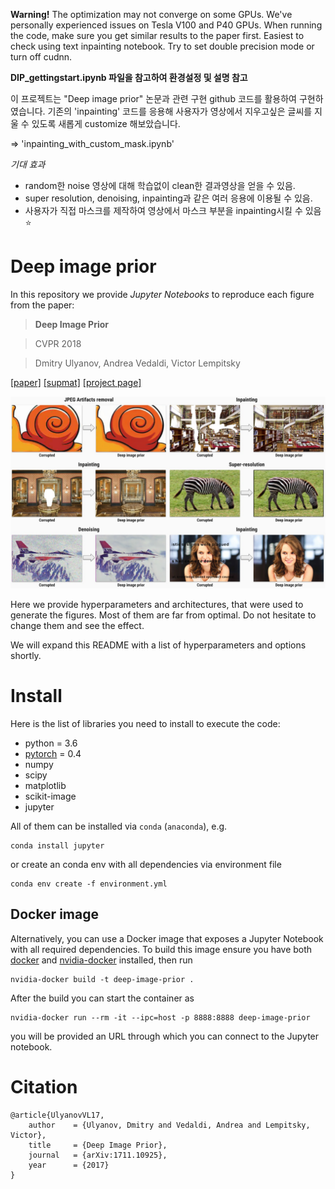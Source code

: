 **Warning!** The optimization may not converge on some GPUs. We've personally experienced issues on Tesla V100 and P40 GPUs. When running the code, make sure you get similar results to the paper first. Easiest to check using text inpainting notebook.  Try to set double precision mode or turn off cudnn. 

**DIP_gettingstart.ipynb 파일을 참고하여 환경설정 및 설명 참고**

이 프로젝트는  "Deep image prior" 논문과 관련 구현 github 코드를 활용하여 구현하였습니다.
기존의 'inpainting' 코드를 응용해 사용자가 영상에서 지우고싶은 글씨를 지울 수 있도록 새롭게 customize 해보았습니다.

=> 'inpainting_with_custom_mask.ipynb'

*기대 효과*
- random한 noise 영상에 대해 학습없이 clean한 결과영상을 얻을 수 있음.
- super resolution, denoising, inpainting과 같은 여러 응용에 이용될 수 있음.
- 사용자가 직접 마스크를 제작하여 영상에서 마스크 부분을 inpainting시킬 수 있음 ⭐️

# Deep image prior

In this repository we provide *Jupyter Notebooks* to reproduce each figure from the paper:

> **Deep Image Prior**

> CVPR 2018

> Dmitry Ulyanov, Andrea Vedaldi, Victor Lempitsky


[[paper]](https://sites.skoltech.ru/app/data/uploads/sites/25/2018/04/deep_image_prior.pdf) [[supmat]](https://box.skoltech.ru/index.php/s/ib52BOoV58ztuPM) [[project page]](https://dmitryulyanov.github.io/deep_image_prior)

![](data/teaser_compiled.jpg)

Here we provide hyperparameters and architectures, that were used to generate the figures. Most of them are far from optimal. Do not hesitate to change them and see the effect.

We will expand this README with a list of hyperparameters and options shortly.

# Install

Here is the list of libraries you need to install to execute the code:
- python = 3.6
- [pytorch](http://pytorch.org/) = 0.4
- numpy
- scipy
- matplotlib
- scikit-image
- jupyter

All of them can be installed via `conda` (`anaconda`), e.g.
```
conda install jupyter
```


or create an conda env with all dependencies via environment file

```
conda env create -f environment.yml
```

## Docker image

Alternatively, you can use a Docker image that exposes a Jupyter Notebook with all required dependencies. To build this image ensure you have both [docker](https://www.docker.com/) and  [nvidia-docker](https://github.com/NVIDIA/nvidia-docker) installed, then run

```
nvidia-docker build -t deep-image-prior .
```

After the build you can start the container as

```
nvidia-docker run --rm -it --ipc=host -p 8888:8888 deep-image-prior
```

you will be provided an URL through which you can connect to the Jupyter notebook.


# Citation
```
@article{UlyanovVL17,
    author    = {Ulyanov, Dmitry and Vedaldi, Andrea and Lempitsky, Victor},
    title     = {Deep Image Prior},
    journal   = {arXiv:1711.10925},
    year      = {2017}
}
```
